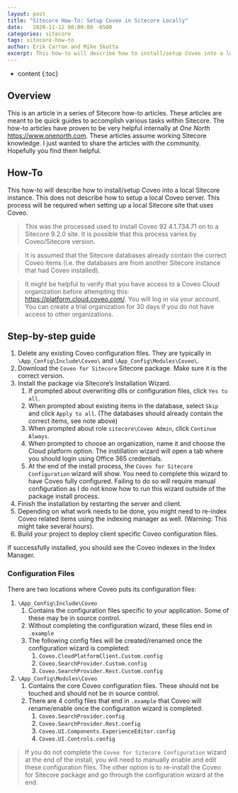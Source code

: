 ```yaml
---
layout: post
title: "Sitecore How-To: Setup Coveo in Sitecore Locally"
date:   2020-11-12 00:00:00 -0500
categories: sitecore
tags: sitecore-how-to
author: Erik Carron and Mike Skutta
excerpt: This how-to will describe how to install/setup Coveo into a local Sitecore instance. This does not describe how to setup a local Coveo server. This process will be required when setting up a local Sitecore site that uses Coveo.
---
```


* content
{:toc}

## Overview

This is an article in a series of Sitecore how-to articles. These articles are meant to be quick guides to accomplish various tasks within Sitecore. The how-to articles have proven to be very helpful internally at *One North* https://www.onenorth.com.  These articles assume working Sitecore knowledge. I just wanted to share the articles with the community. Hopefully you find them helpful.

## How-To

This how-to will describe how to install/setup Coveo into a local Sitecore instance. This does not describe how to setup a local Coveo server. This process will be required when setting up a local Sitecore site that uses Coveo.

> This was the processed used to install Coveo 92 4.1.734.71 on to a Sitecore 9.2.0 site. It is possible that this process varies by Coveo/Sitecore version.

> It is assumed that the Sitecore databases already contain the correct Coveo items (i.e. the databases are from another Sitecore instance that had Coveo installed).

> It might be helpful to verify that you have access to a Coveo Cloud organization before attempting this: https://platform.cloud.coveo.com/. You will log in via your account. You can create a trial organization for 30 days if you do not have access to other organizations.

## Step-by-step guide

1. Delete any existing Coveo configuration files. They are typically in `\App_Config\Include\Coveo\` and `\App_Config\Modules\Coveo\`.
1. Download the `Coveo for Sitecore` Sitecore package. Make sure it is the correct version.
1. Install the package via Sitecore’s Installation Wizard.
    1. If prompted about overwriting dlls or configuration files, click `Yes to all`.
    1. When prompted about existing items in the database, select `Skip` and click `Apply to all`. (The databases should already contain the correct items, see note above) 
    1. When prompted about role `sitecore\Coveo Admin`, click `Continue Always`.
    1. When prompted to choose an organization, name it and choose the Cloud platform option. The instillation wizard will open a tab where you should login using Office 365 credentials. 
    1. At the end of the install process, the `Coveo for Sitecore Configuration` wizard will show. You need to complete this wizard to have Coveo fully configured. Failing to do so will require manual configuration as I do not know how to run this wizard outside of the package install process.
1. Finish the installation by restarting the server and client.
1. Depending on what work needs to be done, you might need to re-index Coveo related items using the indexing manager as well. (Warning: This might take several hours).
1. Build your project to deploy client specific Coveo configuration files.

If successfully installed, you should see the Coveo indexes in the Index Manager.

### Configuration Files

There are two locations where Coveo puts its configuration files:

1. `\App_Config\Include\Coveo`
    1. Contains the configuration files specific to your application. Some of these may be in source control.
    1. Without completing the configuration wizard, these files end in `.example`
    1. The following config files will be created/renamed once the configuration wizard is completed:
        1. `Coveo.CloudPlatformClient.Custom.config`
        1. `Coveo.SearchProvider.Custom.config`
        1. `Coveo.SearchProvider.Rest.Custom.config`
1. `\App_Config\Modules\Coveo`
    1. Contains the core Coveo configuration files. These should not be touched and should not be in source control.
    1. There are 4 config files that end in `.example` that Coveo will rename/enable once the configuration wizard is completed:
        1. `Coveo.SearchProvider.config`
        1. `Coveo.SearchProvider.Rest.config`
        1. `Coveo.UI.Components.ExperienceEditor.config`
        1. `Coveo.UI.Controls.config`

> If you do not complete the `Coveo for Sitecore Configuration` wizard at the end of the install, you will need to manually enable and edit these configuration files. The other option is to re-install the Coveo for Sitecore package and go through the configuration wizard at the end.
